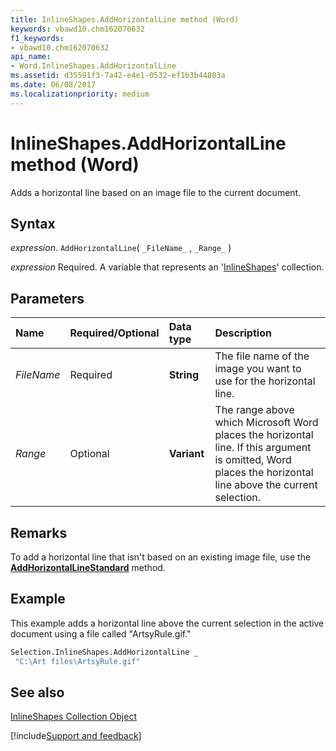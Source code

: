```yaml
---
title: InlineShapes.AddHorizontalLine method (Word)
keywords: vbawd10.chm162070632
f1_keywords:
- vbawd10.chm162070632
api_name:
- Word.InlineShapes.AddHorizontalLine
ms.assetid: d35591f3-7a42-e4e1-0532-ef1b3b44803a
ms.date: 06/08/2017
ms.localizationpriority: medium
---
```



# InlineShapes.AddHorizontalLine method (Word)

Adds a horizontal line based on an image file to the current document.


## Syntax

_expression_. `AddHorizontalLine`( `_FileName_` , `_Range_` )

_expression_ Required. A variable that represents an '[InlineShapes](Word.inlineshapes.md)' collection.


## Parameters



|Name|Required/Optional|Data type|Description|
|:-----|:-----|:-----|:-----|
| _FileName_|Required| **String**|The file name of the image you want to use for the horizontal line.|
| _Range_|Optional| **Variant**|The range above which Microsoft Word places the horizontal line. If this argument is omitted, Word places the horizontal line above the current selection.|

## Remarks

To add a horizontal line that isn't based on an existing image file, use the **[AddHorizontalLineStandard](Word.InlineShapes.AddHorizontalLineStandard.md)** method.


## Example

This example adds a horizontal line above the current selection in the active document using a file called "ArtsyRule.gif."


```vb
Selection.InlineShapes.AddHorizontalLine _ 
 "C:\Art files\ArtsyRule.gif"
```


## See also


[InlineShapes Collection Object](Word.inlineshapes.md)

[!include[Support and feedback](~/includes/feedback-boilerplate.md)]